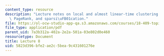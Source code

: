 ```yaml
---
content_type: resource
description: "Lecture notes on local and almost linear-time clustering and partitioning,\
  \ PageRank, and sparsi\uFB01cation."
file: https://ol-ocw-studio-app-qa.s3.amazonaws.com/courses/18-409-topics-in-theoretical-computer-science-an-algorithmists-toolkit-fall-2009/5823d396bfe2ae2c5bea9c431601276e_MIT18_409F09_scribe8.pdf
file_type: application/pdf
parent_uid: 7a3b312a-402a-2e2a-501a-03e802d0e460
resourcetype: Document
title: Lecture 8
uid: 5823d396-bfe2-ae2c-5bea-9c431601276e
---
```

